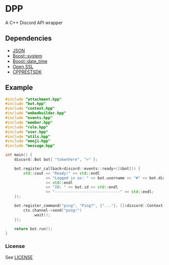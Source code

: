 # DPP
A C++ Discord API wrapper

## Dependencies
- [JSON](https://github.com/nlohmann/json)
- [Boost::system](https://www.boost.org/)
- [Boost::date_time](https://www.boost.org/)
- [Open SSL](https://www.openssl.org/)
- [CPPRESTSDK](https://github.com/microsoft/cpprestsdk)

## Example
```cpp
#include "attachment.hpp"
#include "bot.hpp"
#include "context.hpp"
#include "embedbuilder.hpp"
#include "events.hpp"
#include "member.hpp"
#include "role.hpp"
#include "user.hpp"
#include "utils.hpp"
#include "emoji.hpp"
#include "message.hpp"

int main() {
    discord::Bot bot{ "tokenhere", ">" };

    bot.register_callback<discord::events::ready>([&bot]() {
        std::cout << "Ready!" << std::endl
                  << "Logged in as: " << bot.username << "#" << bot.discriminator
                  << std::endl
                  << "ID: " << bot.id << std::endl
                  << "-----------------------------" << std::endl;
    });

    bot.register_command("ping", "Ping?", {"..."}, [](discord::Context ctx) {
        ctx.channel->send("pong!")
            .wait();
    });

    return bot.run();
}
```

### License
See [LICENSE](LICENSE)
